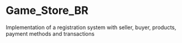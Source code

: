 # Game_Store_BR
Implementation of a registration system with seller, buyer, products,  payment methods and transactions
